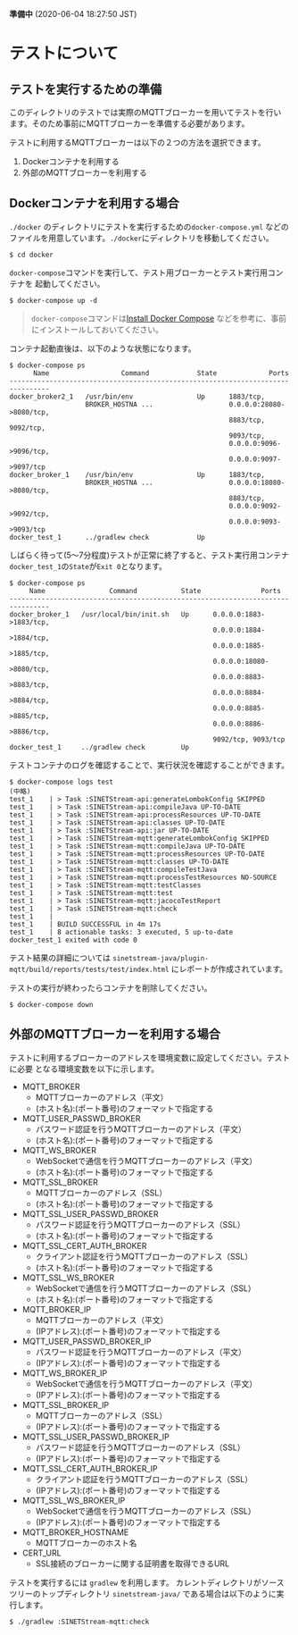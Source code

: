 **準備中** (2020-06-04 18:27:50 JST)

# テストについて

## テストを実行するための準備

このディレクトリのテストでは実際のMQTTブローカーを用いてテストを行い
ます。そのため事前にMQTTブローカーを準備する必要があります。

テストに利用するMQTTブローカーは以下の２つの方法を選択できます。

1. Dockerコンテナを利用する
1. 外部のMQTTブローカーを利用する

## Dockerコンテナを利用する場合

`./docker` のディレクトリにテストを実行するための`docker-compose.yml`
などのファイルを用意しています。`./docker`にディレクトリを移動してください。

```
$ cd docker
```

`docker-compose`コマンドを実行して、テスト用ブローカーとテスト実行用コンテナを
起動してください。

```
$ docker-compose up -d
```

> `docker-compose`コマンドは[Install Docker Compose](https://docs.docker.com/compose/install/) などを参考に、事前にインストールしておいてください。

コンテナ起動直後は、以下のような状態になります。


```
$ docker-compose ps
      Name                  Command            State             Ports
--------------------------------------------------------------------------------
docker_broker2_1   /usr/bin/env                Up      1883/tcp,
                   BROKER_HOSTNA ...                   0.0.0.0:28080->8080/tcp,
                                                       8883/tcp, 9092/tcp,
                                                       9093/tcp,
                                                       0.0.0.0:9096->9096/tcp,
                                                       0.0.0.0:9097->9097/tcp
docker_broker_1    /usr/bin/env                Up      1883/tcp,
                   BROKER_HOSTNA ...                   0.0.0.0:18080->8080/tcp,
                                                       8883/tcp,
                                                       0.0.0.0:9092->9092/tcp,
                                                       0.0.0.0:9093->9093/tcp
docker_test_1      ../gradlew check            Up
```

しばらく待って(5～7分程度)テストが正常に終了すると、テスト実行用コンテナ
`docker_test_1`の`State`が`Exit 0`となります。

```
$ docker-compose ps
     Name                Command           State               Ports
--------------------------------------------------------------------------------
docker_broker_1   /usr/local/bin/init.sh   Up      0.0.0.0:1883->1883/tcp,
                                                   0.0.0.0:1884->1884/tcp,
                                                   0.0.0.0:1885->1885/tcp,
                                                   0.0.0.0:18080->8080/tcp,
                                                   0.0.0.0:8883->8883/tcp,
                                                   0.0.0.0:8884->8884/tcp,
                                                   0.0.0.0:8885->8885/tcp,
                                                   0.0.0.0:8886->8886/tcp,
                                                   9092/tcp, 9093/tcp
docker_test_1     ../gradlew check         Up
```

テストコンテナのログを確認することで、実行状況を確認することができます。

```
$ docker-compose logs test
(中略)
test_1    | > Task :SINETStream-api:generateLombokConfig SKIPPED
test_1    | > Task :SINETStream-api:compileJava UP-TO-DATE
test_1    | > Task :SINETStream-api:processResources UP-TO-DATE
test_1    | > Task :SINETStream-api:classes UP-TO-DATE
test_1    | > Task :SINETStream-api:jar UP-TO-DATE
test_1    | > Task :SINETStream-mqtt:generateLombokConfig SKIPPED
test_1    | > Task :SINETStream-mqtt:compileJava UP-TO-DATE
test_1    | > Task :SINETStream-mqtt:processResources UP-TO-DATE
test_1    | > Task :SINETStream-mqtt:classes UP-TO-DATE
test_1    | > Task :SINETStream-mqtt:compileTestJava
test_1    | > Task :SINETStream-mqtt:processTestResources NO-SOURCE
test_1    | > Task :SINETStream-mqtt:testClasses
test_1    | > Task :SINETStream-mqtt:test
test_1    | > Task :SINETStream-mqtt:jacocoTestReport
test_1    | > Task :SINETStream-mqtt:check
test_1    |
test_1    | BUILD SUCCESSFUL in 4m 17s
test_1    | 8 actionable tasks: 3 executed, 5 up-to-date
docker_test_1 exited with code 0
```

テスト結果の詳細については `sinetstream-java/plugin-mqtt/build/reports/tests/test/index.html` 
にレポートが作成されています。

テストの実行が終わったらコンテナを削除してください。

```
$ docker-compose down
```

## 外部のMQTTブローカーを利用する場合

テストに利用するブローカーのアドレスを環境変数に設定してください。テストに必要
となる環境変数を以下に示します。

* MQTT_BROKER
    * MQTTブローカーのアドレス（平文）
    * (ホスト名):(ポート番号)のフォーマットで指定する
* MQTT_USER_PASSWD_BROKER
    * パスワード認証を行うMQTTブローカーのアドレス（平文）
    * (ホスト名):(ポート番号)のフォーマットで指定する
* MQTT_WS_BROKER
    * WebSocketで通信を行うMQTTブローカーのアドレス（平文）
    * (ホスト名):(ポート番号)のフォーマットで指定する
* MQTT_SSL_BROKER
    * MQTTブローカーのアドレス（SSL）
    * (ホスト名):(ポート番号)のフォーマットで指定する
* MQTT_SSL_USER_PASSWD_BROKER
    * パスワード認証を行うMQTTブローカーのアドレス（SSL）
    * (ホスト名):(ポート番号)のフォーマットで指定する
* MQTT_SSL_CERT_AUTH_BROKER
    * クライアント認証を行うMQTTブローカーのアドレス（SSL）
    * (ホスト名):(ポート番号)のフォーマットで指定する
* MQTT_SSL_WS_BROKER
    * WebSocketで通信を行うMQTTブローカーのアドレス（SSL）
    * (ホスト名):(ポート番号)のフォーマットで指定する
* MQTT_BROKER_IP
    * MQTTブローカーのアドレス（平文）
    * (IPアドレス):(ポート番号)のフォーマットで指定する
* MQTT_USER_PASSWD_BROKER_IP
    * パスワード認証を行うMQTTブローカーのアドレス（平文）
    * (IPアドレス):(ポート番号)のフォーマットで指定する
* MQTT_WS_BROKER_IP
    * WebSocketで通信を行うMQTTブローカーのアドレス（平文）
    * (IPアドレス):(ポート番号)のフォーマットで指定する
* MQTT_SSL_BROKER_IP
    * MQTTブローカーのアドレス（SSL）
    * (IPアドレス):(ポート番号)のフォーマットで指定する
* MQTT_SSL_USER_PASSWD_BROKER_IP
    * パスワード認証を行うMQTTブローカーのアドレス（SSL）
    * (IPアドレス):(ポート番号)のフォーマットで指定する
* MQTT_SSL_CERT_AUTH_BROKER_IP
    * クライアント認証を行うMQTTブローカーのアドレス（SSL）
    * (IPアドレス):(ポート番号)のフォーマットで指定する
* MQTT_SSL_WS_BROKER_IP
    * WebSocketで通信を行うMQTTブローカーのアドレス（SSL）
    * (IPアドレス):(ポート番号)のフォーマットで指定する
* MQTT_BROKER_HOSTNAME
    * MQTTブローカーのホスト名
* CERT_URL
    * SSL接続のブローカーに関する証明書を取得できるURL
    
テストを実行するには `gradlew` を利用します。
カレントディレクトリがソースツリーのトップディレクトリ
 `sinetstream-java/` である場合は以下のように実行します。

```
$ ./gradlew :SINETStream-mqtt:check
```

